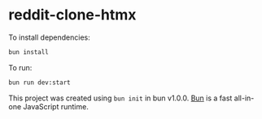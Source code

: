 # reddit-clone-htmx

To install dependencies:

```bash
bun install
```

To run:

```bash
bun run dev:start
```

This project was created using `bun init` in bun v1.0.0. [Bun](https://bun.sh) is a fast all-in-one JavaScript runtime.
